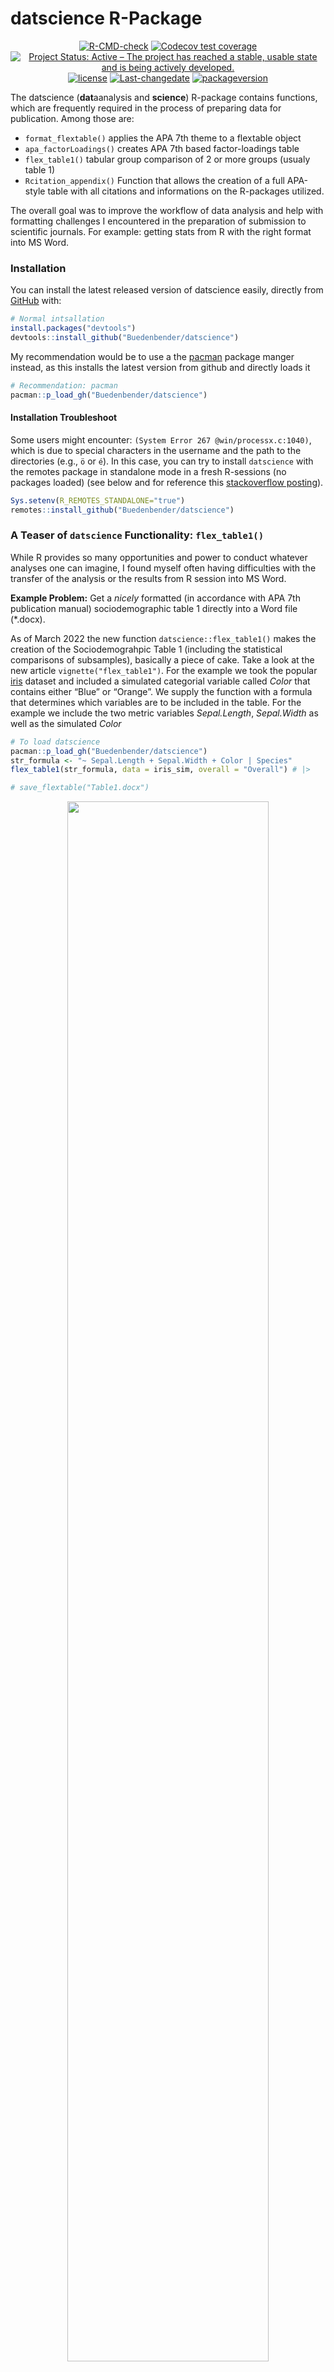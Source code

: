 
<!-- README.md is generated from README.Rmd. Please edit that file -->

# datscience R-Package

<!-- badges: start -->
<center>

[![R-CMD-check](https://github.com/Buedenbender/datscience/workflows/R-CMD-check/badge.svg)](https://github.com/Buedenbender/datscience/actions)
[![Codecov test
coverage](https://codecov.io/gh/Buedenbender/datscience/branch/main/graph/badge.svg)](https://app.codecov.io/gh/Buedenbender/datscience?branch=main)
[![Project Status: Active – The project has reached a stable, usable
state and is being actively
developed.](https://www.repostatus.org/badges/latest/active.svg)](https://www.repostatus.org/#active)
[![license](https://img.shields.io/github/license/mashape/apistatus.svg)](https://choosealicense.com/licenses/mit/)
[![Last-changedate](https://img.shields.io/badge/last%20change-2022--11--05-yellowgreen.svg)](commits/main)
[![packageversion](https://img.shields.io/badge/Package%20version-0.2.6-orange.svg?style=flat-square)](commits/main)

</center>
<!-- badges: end -->

The datscience (**dat**aanalysis and **science**) R-package contains
functions, which are frequently required in the process of preparing
data for publication. Among those are:

-   `format_flextable()` applies the APA 7th theme to a flextable object
-   `apa_factorLoadings()` creates APA 7th based factor-loadings table
-   `flex_table1()` tabular group comparison of 2 or more groups (usualy
    table 1)
-   `Rcitation_appendix()` Function that allows the creation of a full
    APA-style table with all citations and informations on the
    R-packages utilized.

The overall goal was to improve the workflow of data analysis and help
with formatting challenges I encountered in the preparation of
submission to scientific journals. For example: getting stats from R
with the right format into MS Word.

### Installation

You can install the latest released version of datscience easily,
directly from
[GitHub](https://github.com/Buedenbender/datscience#readme) with:

``` r
# Normal intsallation
install.packages("devtools")
devtools::install_github("Buedenbender/datscience")
```

My recommendation would be to use a the
[pacman](https://github.com/trinker/pacman) package manger instead, as
this installs the latest version from github and directly loads it

``` r
# Recommendation: pacman
pacman::p_load_gh("Buedenbender/datscience")
```

#### Installation Troubleshoot

Some users might encounter: `(System Error 267 @win/processx.c:1040)`,
which is due to special characters in the username and the path to the
directories (e.g., `ö` or `é`). In this case, you can try to install
`datscience` with the remotes package in standalone mode in a fresh
R-sessions (no packages loaded) (see below and for reference this
[stackoverflow posting](https://stackoverflow.com/q/68400661/7318488)).

``` r
Sys.setenv(R_REMOTES_STANDALONE="true")
remotes::install_github("Buedenbender/datscience")
```

### A Teaser of `datscience` Functionality: `flex_table1()`

While R provides so many opportunities and power to conduct whatever
analyses one can imagine, I found myself often having difficulties with
the transfer of the analysis or the results from R session into MS Word.

**Example Problem:** Get a *nicely* formatted (in accordance with APA
7th publication manual) sociodemographic table 1 directly into a Word
file (\*.docx).

As of March 2022 the new function `datscience::flex_table1()` makes the
creation of the Sociodemograhpic Table 1 (including the statistical
comparisons of subsamples), basically a piece of cake. Take a look at
the new article `vignette("flex_table1")`. For the example we took the
popular [iris]() dataset and included a simulated categorial variable
called *Color* that contains either “Blue” or “Orange”. We supply the
function with a formula that determines which variables are to be
included in the table. For the example we include the two metric
variables *Sepal.Length*, *Sepal.Width* as well as the simulated *Color*

``` r
# To load datscience
pacman::p_load_gh("Buedenbender/datscience")
str_formula <- "~ Sepal.Length + Sepal.Width + Color | Species"
flex_table1(str_formula, data = iris_sim, overall = "Overall") # |>
```

``` r
# save_flextable("Table1.docx")
```

<center>
<img src = "man/figures/flex_table1.png" 
centerImage width = "80%" />
</center>

Uncomment the pipe `|>` operator above and the line after the call to
`flex_table1()` to diretly save this nicely formatted tabular comparison
as .docs (Word) document.

### Further Examples of `datscience` Functionality

Below are just a few examples of the functionality of the package

#### The `apa_corrTable()` Function

The `datscience::apa_corrTable()` displays correlations with marked
significance and additionally adds descriptive statistics to the table,
*see below*:

**Screenshot of “CorrelationTable_iris.docx”**
<center>
<img src = "man/figures/README-apa_corrTableExample.png" 
centerImage width = "95%" />
</center>

This function resolves around three other useful functions from this
package.

1.  Creates the correlation table by calling
    `datscience::corstars()`[<sup>\[1\]</sup>](https://rdrr.io/github/DominikVogel/vogelR/src/R/output.R)).

    ``` r
    datscience::corstars(iris[1:4])
    #>              Sepal.Length Sepal.Width Petal.Length
    #> Sepal.Length                                      
    #> Sepal.Width     -0.12                             
    #> Petal.Length     0.87***    -0.43***              
    #> Petal.Width      0.82***    -0.37***      0.96***
    ```

2.  Appends desired summary stats to the flextable.

3.  Formatting of the `flextable::flextable()` object to APA 7th style,
    by utilizing the `format_flextable()` function. To illustrate the
    function, we here use it to display the first 5 rows of the iris
    data set.

    ``` r
    datscience::format_flextable(flextable::flextable(head(iris, 5)),
      table_caption = c("Table 2", "Illustrating Functionality of format_flextable()")
    )
    ```

    <center>

    <img src = "man/figures/README-format_flextableIris.png" 
    centerImage width = "65%" />

    </center>

4.  Utilizing the `datscience::save_flextable()` function. This will
    savely (i.e., prohibiting overwrite of files by serializing the
    naming) write the flextable object to a Word (.docx) file

#### The `format_flextable()` Function

One of the most utilized functions inside the package is the
`datscience::format_flextable()` which takes a `flextable` objects and
applies the APA 7th edition theme on it. It also provides a work-around
to give an APA ready table caption and a note.

**Note:** The code for the formatting (theme) for `format_flextable()`
function was inspired from the blog post of [Rémi
Thériault](https://rempsyc.remi-theriault.com/articles/table)

The flextable package is so versatile and it was exactly what I was
looking for to get nicely formatted tables directly from R(studio) into
Word. The same holds true for the `datscience::format_flextable()`
function from the datscience package. It just applies some repetitive
formatting necessary to convert a flextable to a “publication ready” APA
formatted table.

One example of the flexibility would be to just try to print the factor
loadings from a principal component analysis (PCA, `psych::prinicial`)

**Let’s first create an exemplary
PCA**<sup>\[[1](https://www.rdocumentation.org/packages/datasets/versions/3.6.2/topics/Harman74.cor),
[2](https://personality-project.org/r/psych/help/principal.html)\]</sup>
**and extract the factor loadings**:  
(Which is also more conveniently packaged in the function
`apa_factorLoadings()` function)

``` r
# Creation of an Example Prinicipal Component Analysis
pacman::p_load(psych, dplyr)
pc <- principal(Harman74.cor$cov, 4, rotate = "varimax")
pc_loadings <- pc$loadings |>
  fa.sort() |>
  round(3) |>
  unclass() |>
  as.data.frame() |>
  mutate(across(
    everything(),
    ~ if_else((. < 0.3), "", as.character(.))
  )) |>
  bind_cols(
    Communality = pc$communality,
    Uniqueness = pc$uniquenesses,
    Complexity = pc$complexity
  ) |>
  mutate(across(where(is.numeric), round, 2)) |>
  tibble::rownames_to_column("items")
```

**Formatting these loadings to APA with just one function:**

``` r
formatted_loadings <- datscience::format_flextable(flextable::flextable(pc_loadings),
  table_caption = c("Table 3", "Factor Loadings in Exemplary PCA")
)
formatted_loadings
```

<center>
<img src = "man/figures/README-format_flextableExample.png" 
centerImage width = "75%" />
</center>

### Related Work

[rempsyc](https://rempsyc.remi-theriault.com/) I highly recommend this
now available package. It offers great utility for psychologist and
social scientist getting into R and provides nicely on-point tutorials
on how to implement the provided functions
([one](https://remi-theriault.com/blog_table.html) of which was the
origin of `datscience::format_flextable()`)

<!-- # Testing Packagedown -->
